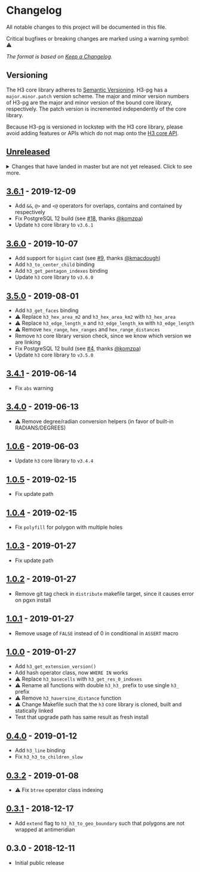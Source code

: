 # Changelog

All notable changes to this project will be documented in this file.

Critical bugfixes or breaking changes are marked using a warning symbol: ⚠️

_The format is based on [Keep a Changelog](https://keepachangelog.com/en/1.0.0/)._

## Versioning

The H3 core library adheres to [Semantic Versioning](http://semver.org/).
H3-pg has a `major.minor.patch` version scheme. The major and minor version
numbers of H3-pg are the major and minor version of the bound core library,
respectively. The patch version is incremented independently of the core
library.

Because H3-pg is versioned in lockstep with the H3 core library, please
avoid adding features or APIs which do not map onto the
[H3 core API](https://uber.github.io/h3/#/documentation/api-reference/).

## [Unreleased]

<details>
  <summary>
    Changes that have landed in master but are not yet released.
    Click to see more.
  </summary>

- Add parallel safety flags to PostGIS functions (see [#19], thanks [@komzpa])
- Update `h3` core library to `v3.6.3`

</details>

## [3.6.1] - 2019-12-09

- Add `&&`, `@>` and `<@` operators for overlaps, contains and contained by respectively
- Fix PostgreSQL 12 build (see [#18], thanks [@komzpa])
- Update `h3` core library to `v3.6.1`

## [3.6.0] - 2019-10-07

- Add support for `bigint` cast (see [#9], thanks [@kmacdough])
- Add `h3_to_center_child` binding
- Add `h3_get_pentagon_indexes` binding
- Update `h3` core library to `v3.6.0`

## [3.5.0] - 2019-08-01

- Add `h3_get_faces` binding
- ⚠️ Replace `h3_hex_area_m2` and `h3_hex_area_km2` with `h3_hex_area`
- ⚠️ Replace `h3_edge_length_m` and `h3_edge_length_km` with `h3_edge_length`
- ⚠️ Remove `hex_range`, `hex_ranges` and `hex_range_distances`
- Remove `h3` core library version check, since we know which version we are linking
- Fix PostgreSQL 12 build (see [#4], thanks [@komzpa])
- Update `h3` core library to `v3.5.0`

## [3.4.1] - 2019-06-14

- Fix `abs` warning

## [3.4.0] - 2019-06-13

- ⚠️ Remove degree/radian conversion helpers (in favor of built-in RADIANS/DEGREES)

## [1.0.6] - 2019-06-03

- Update `h3` core library to `v3.4.4`

## [1.0.5] - 2019-02-15

- Fix update path

## [1.0.4] - 2019-02-15

- Fix `polyfill` for polygon with multiple holes

## [1.0.3] - 2019-01-27

- Fix update path

## [1.0.2] - 2019-01-27

- Remove git tag check in `distribute` makefile target, since it causes error on pgxn install

## [1.0.1] - 2019-01-27

- Remove usage of `FALSE` instead of 0 in conditional in `ASSERT` macro

## [1.0.0] - 2019-01-27

- Add `h3_get_extension_version()`
- Add hash operator class, now `WHERE IN` works
- ⚠️ Replace `h3_basecells` with `h3_get_res_0_indexes`
- ⚠️ Rename all functions with double `h3_h3_` prefix to use single `h3_` prefix
- ⚠️ Remove `h3_haversine_distance` function
- ⚠️ Change Makefile such that the `h3` core library is cloned, built and statically linked
- Test that upgrade path has same result as fresh install

## [0.4.0] - 2019-01-12

- Add `h3_line` binding
- Fix `h3_h3_to_children_slow`

## [0.3.2] - 2019-01-08

- ⚠️ Fix `btree` operator class indexing

## [0.3.1] - 2018-12-17

- Add `extend` flag to `h3_h3_to_geo_boundary` such that polygons are not wrapped at antimeridian

## 0.3.0 - 2018-12-11

- Initial public release

[unreleased]: https://github.com/bytesandbrains/h3-pg/compare/v3.6.1...HEAD
[3.6.1]: https://github.com/bytesandbrains/h3-pg/compare/v3.6.0...v3.6.1
[3.6.0]: https://github.com/bytesandbrains/h3-pg/compare/v3.5.0...v3.6.0
[3.5.0]: https://github.com/bytesandbrains/h3-pg/compare/v3.4.1...v3.5.0
[3.4.1]: https://github.com/bytesandbrains/h3-pg/compare/v3.4.0...v3.4.1
[3.4.0]: https://github.com/bytesandbrains/h3-pg/compare/v1.0.6...v3.4.0
[1.0.6]: https://github.com/bytesandbrains/h3-pg/compare/v1.0.5...v1.0.6
[1.0.5]: https://github.com/bytesandbrains/h3-pg/compare/v1.0.4...v1.0.5
[1.0.4]: https://github.com/bytesandbrains/h3-pg/compare/v1.0.3...v1.0.4
[1.0.3]: https://github.com/bytesandbrains/h3-pg/compare/v1.0.2...v1.0.3
[1.0.2]: https://github.com/bytesandbrains/h3-pg/compare/v1.0.1...v1.0.2
[1.0.1]: https://github.com/bytesandbrains/h3-pg/compare/v1.0.0...v1.0.1
[1.0.0]: https://github.com/bytesandbrains/h3-pg/compare/v0.4.0...v1.0.0
[0.4.0]: https://github.com/bytesandbrains/h3-pg/compare/v0.3.2...v0.4.0
[0.3.2]: https://github.com/bytesandbrains/h3-pg/compare/v0.3.1...v0.3.2
[0.3.1]: https://github.com/bytesandbrains/h3-pg/compare/v0.3.0...v0.3.1
[#4]: https://github.com/bytesandbrains/h3-pg/pull/4
[#9]: https://github.com/bytesandbrains/h3-pg/pull/9
[#18]: https://github.com/bytesandbrains/h3-pg/pull/18
[#19]: https://github.com/bytesandbrains/h3-pg/pull/19
[@komzpa]: https://github.com/Komzpa
[@kmacdough]: https://github.com/kmacdough
